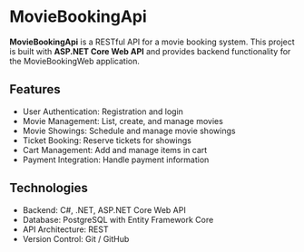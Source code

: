 # MovieBookingApi

**MovieBookingApi** is a RESTful API for a movie booking system. This project is built with **ASP.NET Core Web API** and provides backend functionality for the MovieBookingWeb application.

## Features
- User Authentication: Registration and login
- Movie Management: List, create, and manage movies
- Movie Showings: Schedule and manage movie showings
- Ticket Booking: Reserve tickets for showings
- Cart Management: Add and manage items in cart
- Payment Integration: Handle payment information

## Technologies
- Backend: C#, .NET, ASP.NET Core Web API
- Database: PostgreSQL with Entity Framework Core
- API Architecture: REST
- Version Control: Git / GitHub


